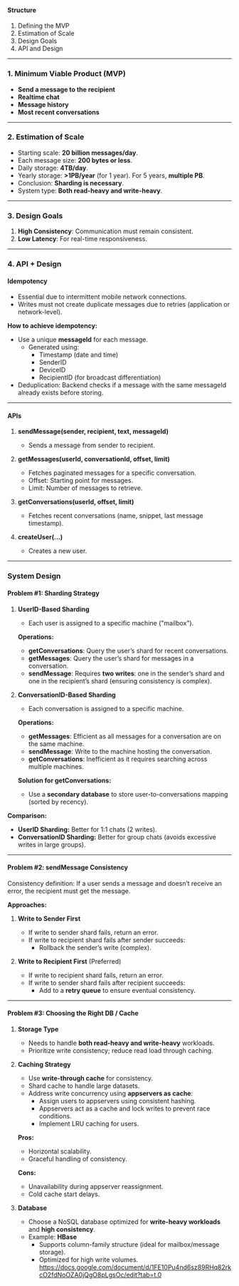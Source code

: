 #### Structure

1. Defining the MVP
2. Estimation of Scale
3. Design Goals
4. API and Design

---

### 1. Minimum Viable Product (MVP)

- **Send a message to the recipient**
- **Realtime chat**
- **Message history**
- **Most recent conversations**

---

### 2. Estimation of Scale

- Starting scale: **20 billion messages/day**.
- Each message size: **200 bytes or less**.
- Daily storage: **4TB/day**.
- Yearly storage: **>1PB/year** (for 1 year). For 5 years, **multiple PB**.
- Conclusion: **Sharding is necessary**.
- System type: **Both read-heavy and write-heavy**.

---

### 3. Design Goals

1. **High Consistency**: Communication must remain consistent.
2. **Low Latency**: For real-time responsiveness.

---

### 4. API + Design

#### **Idempotency**

- Essential due to intermittent mobile network connections.
- Writes must not create duplicate messages due to retries (application or network-level).

**How to achieve idempotency:**

- Use a unique **messageId** for each message.
    - Generated using:
        - Timestamp (date and time)
        - SenderID
        - DeviceID
        - RecipientID (for broadcast differentiation)
- Deduplication: Backend checks if a message with the same messageId already exists before storing.

---

#### **APIs**

1. **sendMessage(sender, recipient, text, messageId)**
    - Sends a message from sender to recipient.
    
1. **getMessages(userId, conversationId, offset, limit)**
    - Fetches paginated messages for a specific conversation.
    - Offset: Starting point for messages.
    - Limit: Number of messages to retrieve.
    
1. **getConversations(userId, offset, limit)**
    - Fetches recent conversations (name, snippet, last message timestamp).
    
1. **createUser(...)**
    - Creates a new user.

---

### System Design

#### Problem #1: Sharding Strategy

1. **UserID-Based Sharding**
    - Each user is assigned to a specific machine ("mailbox").
    
    **Operations:**
    - **getConversations**: Query the user’s shard for recent conversations.
    - **getMessages**: Query the user’s shard for messages in a conversation.
    - **sendMessage**: Requires **two writes**: one in the sender’s shard and one in the recipient’s shard (ensuring consistency is complex).
    
1. **ConversationID-Based Sharding**
    - Each conversation is assigned to a specific machine.
    
    **Operations:**
    - **getMessages**: Efficient as all messages for a conversation are on the same machine.
    - **sendMessage**: Write to the machine hosting the conversation.
    - **getConversations**: Inefficient as it requires searching across multiple machines.
    
    **Solution for getConversations:**
    - Use a **secondary database** to store user-to-conversations mapping (sorted by recency).

**Comparison:**
- **UserID Sharding:** Better for 1:1 chats (2 writes).
- **ConversationID Sharding:** Better for group chats (avoids excessive writes in large groups).

---

#### Problem #2: sendMessage Consistency

Consistency definition: If a user sends a message and doesn’t receive an error, the recipient must get the message.

**Approaches:**

1. **Write to Sender First**
    - If write to sender shard fails, return an error.
    - If write to recipient shard fails after sender succeeds:
        - Rollback the sender’s write (complex).
        
1. **Write to Recipient First** (Preferred)
    - If write to recipient shard fails, return an error.
    - If write to sender shard fails after recipient succeeds:
        - Add to a **retry queue** to ensure eventual consistency.

---

#### Problem #3: Choosing the Right DB / Cache

1. **Storage Type**
    - Needs to handle **both read-heavy and write-heavy** workloads.
    - Prioritize write consistency; reduce read load through caching.
    
1. **Caching Strategy**
    - Use **write-through cache** for consistency.
    - Shard cache to handle large datasets.
    - Address write concurrency using **appservers as cache**:
        - Assign users to appservers using consistent hashing.
        - Appservers act as a cache and lock writes to prevent race conditions.
        - Implement LRU caching for users.
    
    **Pros:**
    - Horizontal scalability.
    - Graceful handling of consistency.
    
    **Cons:**
    - Unavailability during appserver reassignment.
    - Cold cache start delays.
    
1. **Database**
    - Choose a NoSQL database optimized for **write-heavy workloads** and **high consistency**.
    - Example: **HBase**
        - Supports column-family structure (ideal for mailbox/message storage).
        - Optimized for high write volumes.
https://docs.google.com/document/d/1FE10Pu4nd6sz89RHq82rkcO2fdNoOZA0jQgO8pLgsOc/edit?tab=t.0